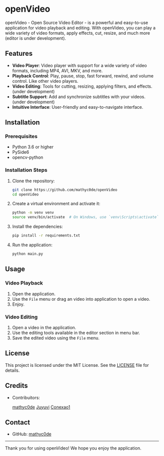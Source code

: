 # openVideo

openVideo - Open Source Video Editor - is a powerful and easy-to-use application for video playback and editing. With openVideo, you can play a wide variety of video formats, apply effects, cut, resize, and much more (editor is under development).


## Features

- **Video Player**: Video player with support for a wide variety of video formats, including MP4, AVI, MKV, and more.
- **Playback Control**: Play, pause, stop, fast forward, rewind, and volume control. Like other video players. 
- **Video Editing**: Tools for cutting, resizing, applying filters, and effects. (under development)
- **Subtitle Support**: Add and synchronize subtitles with your videos. (under development)
- **Intuitive Interface**: User-friendly and easy-to-navigate interface.

## Installation

### Prerequisites

- Python 3.6 or higher
- PySide6
- opencv-python

### Installation Steps

1. Clone the repository:
    ```sh
    git clone https://github.com/mathyc0de/openVideo
    cd openVideo
    ```

2. Create a virtual environment and activate it:
    ```sh
    python -m venv venv
    source venv/bin/activate  # On Windows, use `venv\Scripts\activate`
    ```

3. Install the dependencies:
    ```sh
    pip install -r requirements.txt
    ```

4. Run the application:
    ```sh
    python main.py
    ```

## Usage

### Video Playback

1. Open the application.
2. Use the `File` menu or drag an video into application to open a video.
3. Enjoy.

### Video Editing

1. Open a video in the application.
2. Use the editing tools available in the editor section in menu bar.
3. Save the edited video using the `File` menu.

## License

This project is licensed under the MIT License. See the [LICENSE](LICENSE) file for details.

## Credits

- Contribuitors:

    [mathyc0de](https://github.com/mathyc0de)
    [Juyuvi](https://github.com/Juyuvi)
    [Conexao1](https://github.com/Conexao1)

## Contact

- GitHub: [mathyc0de](https://github.com/mathyc0de)

---

Thank you for using openVideo! We hope you enjoy the application.